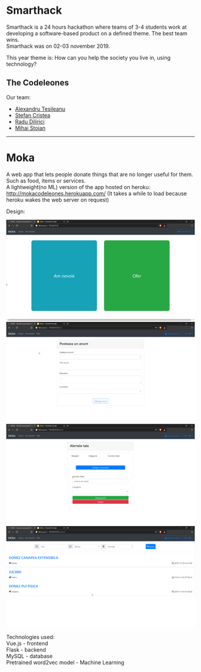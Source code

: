 # Smarthack

Smarthack is a 24 hours hackathon where teams of 3-4 students work at developing a software-based product on a defined theme. The best team wins.    
Smarthack was on 02-03 november 2019. 


This year theme is: How can you help the society you live in, using technology?

## The Codeleones

Our team:
* [Alexandru Tesileanu](https://github.com/Teshyx)
* [Stefan Cristea](https://github.com/stefancristea)
* [Radu Dilirici](https://github.com/radudilirici)
* [Mihai Stoian](https://github.com/mihainsto)


***


# Moka

A web app that lets people donate things that are no longer useful for them. Such as food, items or services.  
A lightweight(no ML) version of the app hosted on heroku: http://mokacodeleones.herokuapp.com/ (It takes a while to load because heroku wakes the web server on request)  

 Design:
 <p>
  <img src="screenshots/4.png" ">
  <img src="screenshots/3.png" ">
  <img src="screenshots/2.png" ">
  <img src="screenshots/1.png" ">

 </p>    
 
 
 Technologies used:  
 Vue.js - frontend  
 Flask - backend  
 MySQL - database  
 Pretrained word2vec model - Machine Learning  
 
 
